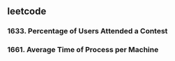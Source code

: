 ## leetcode 
### 1633. Percentage of Users Attended a Contest
### 1661. Average Time of Process per Machine
